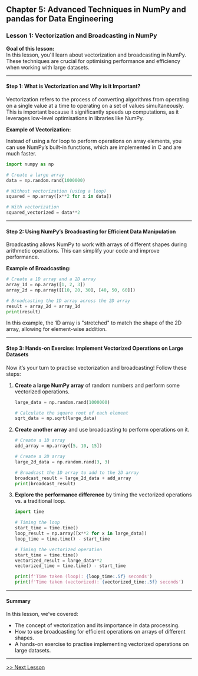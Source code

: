 ## Chapter 5: Advanced Techniques in NumPy and pandas for Data Engineering

### Lesson 1: Vectorization and Broadcasting in NumPy

**Goal of this lesson:**  
In this lesson, you'll learn about vectorization and broadcasting in NumPy. These techniques are crucial for optimising performance and efficiency when working with large datasets.

---

#### Step 1: What is Vectorization and Why is it Important?

Vectorization refers to the process of converting algorithms from operating on a single value at a time to operating on a set of values simultaneously. This is important because it significantly speeds up computations, as it leverages low-level optimisations in libraries like NumPy.

**Example of Vectorization:**

Instead of using a for loop to perform operations on array elements, you can use NumPy’s built-in functions, which are implemented in C and are much faster.

```python
import numpy as np

# Create a large array
data = np.random.rand(1000000)

# Without vectorization (using a loop)
squared = np.array([x**2 for x in data])

# With vectorization
squared_vectorized = data**2
```

---

#### Step 2: Using NumPy’s Broadcasting for Efficient Data Manipulation

Broadcasting allows NumPy to work with arrays of different shapes during arithmetic operations. This can simplify your code and improve performance.

**Example of Broadcasting:**

```python
# Create a 1D array and a 2D array
array_1d = np.array([1, 2, 3])
array_2d = np.array([[10, 20, 30], [40, 50, 60]])

# Broadcasting the 1D array across the 2D array
result = array_2d + array_1d
print(result)
```

In this example, the 1D array is "stretched" to match the shape of the 2D array, allowing for element-wise addition.

---

#### Step 3: Hands-on Exercise: Implement Vectorized Operations on Large Datasets

Now it’s your turn to practise vectorization and broadcasting! Follow these steps:

1. **Create a large NumPy array** of random numbers and perform some vectorized operations.
  
   ```python
   large_data = np.random.rand(1000000)

   # Calculate the square root of each element
   sqrt_data = np.sqrt(large_data)
   ```

2. **Create another array** and use broadcasting to perform operations on it.
  
   ```python
   # Create a 1D array
   add_array = np.array([5, 10, 15])

   # Create a 2D array
   large_2d_data = np.random.rand(3, 3)

   # Broadcast the 1D array to add to the 2D array
   broadcast_result = large_2d_data + add_array
   print(broadcast_result)
   ```

3. **Explore the performance difference** by timing the vectorized operations vs. a traditional loop.
  
   ```python
   import time

   # Timing the loop
   start_time = time.time()
   loop_result = np.array([x**2 for x in large_data])
   loop_time = time.time() - start_time

   # Timing the vectorized operation
   start_time = time.time()
   vectorized_result = large_data**2
   vectorized_time = time.time() - start_time

   print(f'Time taken (loop): {loop_time:.5f} seconds')
   print(f'Time taken (vectorized): {vectorized_time:.5f} seconds')
   ```

---

#### Summary

In this lesson, we've covered:
- The concept of vectorization and its importance in data processing.
- How to use broadcasting for efficient operations on arrays of different shapes.
- A hands-on exercise to practise implementing vectorized operations on large datasets.

---
[>> Next Lesson](./chapter5-2.md)